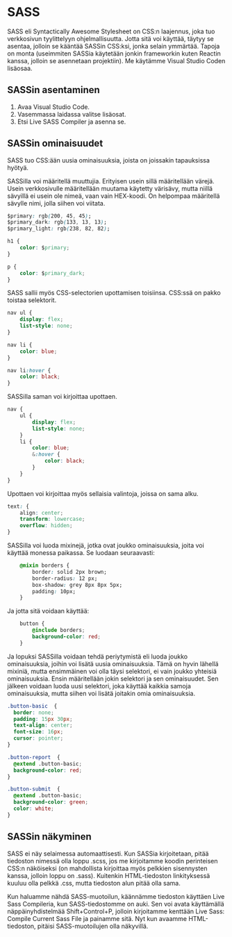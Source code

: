 # SASS

SASS eli Syntactically Awesome Stylesheet on CSS:n laajennus, joka tuo verkkosivun tyylittelyyn ohjelmallisuutta. Jotta sitä voi käyttää, täytyy se asentaa, jolloin se kääntää SASSin CSS:ksi, jonka selain ymmärtää. Tapoja on monta (useimmiten SASSia käytetään jonkin frameworkin kuten Reactin kanssa, jolloin se asennetaan projektiin). Me käytämme Visual Studio Coden lisäosaa.

## SASSin asentaminen

1. Avaa Visual Studio Code.
2. Vasemmassa laidassa valitse lisäosat.
3. Etsi Live SASS Compiler ja asenna se.

## SASSin ominaisuudet

SASS tuo CSS:ään uusia ominaisuuksia, joista on joissakin tapauksissa hyötyä.

SASSilla voi määritellä muuttujia. Erityisen usein sillä määritellään värejä. Usein verkkosivulle määritellään muutama käytetty värisävy, mutta niillä sävyillä ei usein ole nimeä, vaan vain HEX-koodi. On helpompaa määritellä sävylle nimi, jolla siihen voi viitata.

````css
$primary: rgb(200, 45, 45);
$primary_dark: rgb(133, 13, 13);
$primary_light: rgb(238, 82, 82);

h1 {
    color: $primary;
}

p {
    color: $primary_dark;
}
````

SASS sallii myös CSS-selectorien upottamisen toisiinsa. CSS:ssä on pakko toistaa selektorit.

````css
nav ul {
    display: flex;
    list-style: none;
}

nav li {
    color: blue;
}

nav li:hover {
    color: black;
} 
````

SASSilla saman voi kirjoittaa upottaen.

````css
nav {
    ul {
        display: flex;
        list-style: none;
    }
    li {
        color: blue;
        &:hover {
            color: black;
        }
    }
}
````

Upottaen voi kirjoittaa myös sellaisia valintoja, joissa on sama alku.

````css
text: {
    align: center;
    transform: lowercase;
    overflow: hidden;
}
````

SASSilla voi luoda mixinejä, jotka ovat joukko ominaisuuksia, joita voi käyttää monessa paikassa. Se luodaan seuraavasti:

````css
    @mixin borders {
        border: solid 2px brown;
        border-radius: 12 px;
        box-shadow: grey 8px 8px 5px; 
        padding: 10px;
    }
````

Ja jotta sitä voidaan käyttää:

````css
    button {
        @include borders;
        background-color: red;
    }
````

Ja lopuksi SASSilla voidaan tehdä periytymistä eli luoda joukko ominaisuuksia, joihin voi lisätä uusia ominaisuuksia. Tämä on hyvin lähellä mixiniä, mutta ensimmäinen voi olla täysi selektori, ei vain joukko yhteisiä ominaisuuksia. Ensin määritellään jokin selektori ja sen ominaisuudet. Sen jälkeen voidaan luoda uusi selektori, joka käyttää kaikkia samoja ominaisuuksia, mutta siihen voi lisätä joitakin omia ominaisuuksia.

````css
.button-basic  {
  border: none;
  padding: 15px 30px;
  text-align: center;
  font-size: 16px;
  cursor: pointer;
}

.button-report  {
  @extend .button-basic;
  background-color: red;
}

.button-submit  {
  @extend .button-basic;
  background-color: green;
  color: white;
}
````

## SASSin näkyminen

SASS ei näy selaimessa automaattisesti. Kun SASSia kirjoitetaan, pitää tiedoston nimessä olla loppu .scss, jos me kirjoitamme koodin perinteisen CSS:n näköiseksi (on mahdollista kirjoittaa myös pelkkien sisennysten kanssa, jolloin loppu on .sass). Kuitenkin HTML-tiedoston linkityksessä kuuluu olla pelkkä .css, mutta tiedoston alun pitää olla sama.

Kun haluamme nähdä SASS-muotoilun, käännämme tiedoston käyttäen Live Sass Compileria, kun SASS-tiedostomme on auki. Sen voi avata käyttämällä näppäinyhdistelmää Shift+Control+P, jolloin kirjoitamme kenttään Live Sass: Compile Current Sass File ja painamme sitä. Nyt kun avaamme HTML-tiedoston, pitäisi SASS-muotoilujen olla näkyvillä.